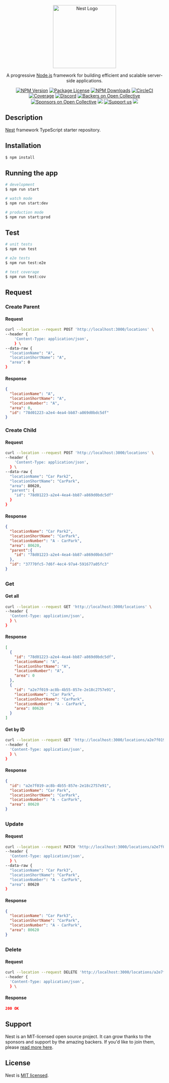<p align="center">
  <a href="http://nestjs.com/" target="blank"><img src="https://nestjs.com/img/logo-small.svg" width="200" alt="Nest Logo" /></a>
</p>

[circleci-image]: https://img.shields.io/circleci/build/github/nestjs/nest/master?token=abc123def456
[circleci-url]: https://circleci.com/gh/nestjs/nest

  <p align="center">A progressive <a href="http://nodejs.org" target="_blank">Node.js</a> framework for building efficient and scalable server-side applications.</p>
    <p align="center">
<a href="https://www.npmjs.com/~nestjscore" target="_blank"><img src="https://img.shields.io/npm/v/@nestjs/core.svg" alt="NPM Version" /></a>
<a href="https://www.npmjs.com/~nestjscore" target="_blank"><img src="https://img.shields.io/npm/l/@nestjs/core.svg" alt="Package License" /></a>
<a href="https://www.npmjs.com/~nestjscore" target="_blank"><img src="https://img.shields.io/npm/dm/@nestjs/common.svg" alt="NPM Downloads" /></a>
<a href="https://circleci.com/gh/nestjs/nest" target="_blank"><img src="https://img.shields.io/circleci/build/github/nestjs/nest/master" alt="CircleCI" /></a>
<a href="https://coveralls.io/github/nestjs/nest?branch=master" target="_blank"><img src="https://coveralls.io/repos/github/nestjs/nest/badge.svg?branch=master#9" alt="Coverage" /></a>
<a href="https://discord.gg/G7Qnnhy" target="_blank"><img src="https://img.shields.io/badge/discord-online-brightgreen.svg" alt="Discord"/></a>
<a href="https://opencollective.com/nest#backer" target="_blank"><img src="https://opencollective.com/nest/backers/badge.svg" alt="Backers on Open Collective" /></a>
<a href="https://opencollective.com/nest#sponsor" target="_blank"><img src="https://opencollective.com/nest/sponsors/badge.svg" alt="Sponsors on Open Collective" /></a>
  <a href="https://paypal.me/kamilmysliwiec" target="_blank"><img src="https://img.shields.io/badge/Donate-PayPal-ff3f59.svg"/></a>
    <a href="https://opencollective.com/nest#sponsor"  target="_blank"><img src="https://img.shields.io/badge/Support%20us-Open%20Collective-41B883.svg" alt="Support us"></a>
  <a href="https://twitter.com/nestframework" target="_blank"><img src="https://img.shields.io/twitter/follow/nestframework.svg?style=social&label=Follow"></a>
</p>
  <!--[![Backers on Open Collective](https://opencollective.com/nest/backers/badge.svg)](https://opencollective.com/nest#backer)
  [![Sponsors on Open Collective](https://opencollective.com/nest/sponsors/badge.svg)](https://opencollective.com/nest#sponsor)-->

## Description

[Nest](https://github.com/nestjs/nest) framework TypeScript starter repository.

## Installation

```bash
$ npm install
```

## Running the app

```bash
# development
$ npm run start

# watch mode
$ npm run start:dev

# production mode
$ npm run start:prod
```

## Test

```bash
# unit tests
$ npm run test

# e2e tests
$ npm run test:e2e

# test coverage
$ npm run test:cov
```

## Request

### Create Parent
#### Request
```bash
curl --location --request POST 'http://localhost:3000/locations' \
--header {
    'Content-Type: application/json',
    } \
--data-raw {
  "locationName": "A",
  "locationShortName": "A",
  "area": 0
}
```

#### Response
```json
{
  "locationName": "A",
  "locationShortName": "A",
  "locationNumber": "A",
  "area": 0,
  "id": "78d01223-a2e4-4ea4-bb87-a869d0bdc5df"
}
```

### Create Child
#### Request
```bash
curl --location --request POST 'http://localhost:3000/locations' \
--header {
    'Content-Type: application/json',
  } \
--data-raw {
  "locationName": "Car Park2",
  "locationShortName": "CarPark",
  "area": 80620,
  "parent": {
    "id": "78d01223-a2e4-4ea4-bb87-a869d0bdc5df"
  }
}
```

#### Response
```json
{
  "locationName": "Car Park2",
  "locationShortName": "CarPark",
  "locationNumber": "A - CarPark",
  "area": 80620,
  "parent":{
    "id": "78d01223-a2e4-4ea4-bb87-a869d0bdc5df"
  },
  "id": "37770fc5-7d6f-4ec4-97a4-591677a05fc3"
}
```
##
### Get
#### Get all
```bash
curl --location --request GET 'http://localhost:3000/locations' \
--header {
  'Content-Type: application/json',
  } \
}
```

#### Response
```json
[
  {
    "id": "78d01223-a2e4-4ea4-bb87-a869d0bdc5df",
    "locationName": "A",
    "locationShortName": "A",
    "locationNumber": "A",
    "area": 0
  },
  {
    "id": "a2e7f019-ac8b-4b55-857e-2e18c2757e91",
    "locationName": "Car Park",
    "locationShortName": "CarPark",
    "locationNumber": "A - CarPark",
    "area": 80620
  }
]
```

#### Get by ID
```bash
curl --location --request GET 'http://localhost:3000/locations/a2e7f019-ac8b-4b55-857e-2e18c2757e91' \
--header {
  'Content-Type: application/json',
  } \
}
```

#### Response
```json
{
  "id": "a2e7f019-ac8b-4b55-857e-2e18c2757e91",
  "locationName": "Car Park",
  "locationShortName": "CarPark",
  "locationNumber": "A - CarPark",
  "area": 80620
}
```
##
### Update
#### Request
```bash
curl --location --request PATCH 'http://localhost:3000/locations/a2e7f019-ac8b-4b55-857e-2e18c2757e91' \
--header {
  'Content-Type: application/json',
  } \
--data-raw {
  "locationName": "Car Park3",
  "locationShortName": "CarPark",
  "locationNumber": "A - CarPark",
  "area": 80620
}
```

#### Response
```json
{
  "locationName": "Car Park3",
  "locationShortName": "CarPark",
  "locationNumber": "A - CarPark",
  "area": 80620
}
```
##
### Delete
#### Request
```bash
curl --location --request DELETE 'http://localhost:3000/locations/a2e7f019-ac8b-4b55-857e-2e18c2757e91' \
--header {
  'Content-Type: application/json',
  } \
```

#### Response
```json
200 OK
```


## Support

Nest is an MIT-licensed open source project. It can grow thanks to the sponsors and support by the amazing backers. If you'd like to join them, please [read more here](https://docs.nestjs.com/support).

## License

Nest is [MIT licensed](LICENSE).
